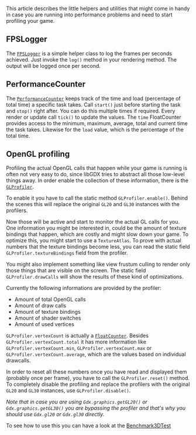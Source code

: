 This article describes the little helpers and utilities that might come in handy in case you are running into performance problems and need to start profiling your game.

FPSLogger
---------
The [`FPSLogger`](http://libgdx.badlogicgames.com/nightlies/docs/api/com/badlogic/gdx/graphics/FPSLogger.html) is a simple helper class to log the frames per seconds achieved. Just invoke the `log()` method in your rendering method. The output will be logged once per second.

PerformanceCounter
------------------
The [`PerformanceCounter`](http://libgdx.badlogicgames.com/nightlies/docs/api/com/badlogic/gdx/utils/PerformanceCounter.html) keeps track of the time and load (percentage of total time) a specific task takes. Call `start()` just before starting the task and `stop()` right after. You can do this multiple times if required. Every render or update call `tick()` to update the values. The `time` FloatCounter provides access to the minimum, maximum, average, total and current time the task takes. Likewise for the `load` value, which is the percentage of the total time.

OpenGL profiling
----------------
Profiling the actual OpenGL calls that happen while your game is running is often not very easy to do, since libGDX tries to abstract all those low-level things away. In order enable the collection of these information, there is the [`GLProfiler`](http://libgdx.badlogicgames.com/nightlies/docs/api/com/badlogic/gdx/graphics/profiling/GLProfiler.html).

To enable it you have to call the static method `GLProfiler.enable()`. Behind the scenes this will replace the original `GL20` and `GL30` instances with the profilers.

Now those will be active and start to monitor the actual GL calls for you. One information you might be interested in, could be the amount of texture bindings that happen, which are costly and might slow down your game. To optimize this, you might start to use a `TextureAtlas`. To prove with actual numbers that the texture bindings become less, you can read the static field `GLProfiler.textureBindings` field from the profiler.

You might also implement something like view frustum culling to render only those things that are visible on the screen. The static field `GLProfiler.drawCalls` will show the results of these kind of optimizations.

Currently the following informations are provided by the profiler:
- Amount of total OpenGL calls
- Amount of draw calls
- Amount of texture bindings
- Amount of shader switches
- Amount of used vertices

`GLProfiler.vertexCount` is actually a [`FloatCounter`](http://libgdx.badlogicgames.com/nightlies/docs/api/com/badlogic/gdx/math/FloatCounter.html). Besides `GLProfiler.vertexCount.total` it has more information like `GLProfiler.vertexCount.min`, `GLProfiler.vertexCount.max` or `GLProfiler.vertexCount.average`, which are the values based on individual drawcalls.

In order to reset all these numbers once you have read and displayed them (probably once per frame), you have to call the `GLProfiler.reset()` method. To completely disable the profiling and replace the profilers with the original `GL20` and `GL30` instances, use `GLProfiler.disable()`.

*Note that in case you are using `Gdx.graphics.getGL20()` or `Gdx.graphics.getGL30()` you are bypassing the profiler and that's why you should use `Gdx.gl20` or `Gdx.gl30` directly.*

To see how to use this you can have a look at the [Benchmark3DTest](https://github.com/libgdx/libgdx/blob/master/tests/gdx-tests/src/com/badlogic/gdx/tests/g3d/Benchmark3DTest.java)